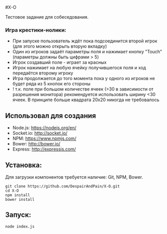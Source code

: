 #X-O

Тестовое задание для собеседования.

### Игра крестики-нолики:

 * При запуске пользователь ждёт пока подсоединится второй игрок (для этого можно открыть вторую вкладку)
 * Один из игроков задаёт параметры поля и нажимает кнопку "Touch" (параметры должны быть цифрами > 5)
 * Игрок создавший поле - играет за красных
 * Игрок нажимает на любую ячейку получившегося поля и ход передаётся второму игроку
 * Игра продолжается до того момента пока у одного из игроков не будет ряда из 5 кнопок его стороны
 * ! т.к. поле при большом количестве ячеек (>30 в зависимости от разрешения монитора) рекомендуется использовать ширину <30 ячеек. В принципе больше квадрата 20х20 никогда не требовалось

## Использовал для создания

* Node.js: https://nodejs.org/en/
* Socket.io: http://socket.io/
* NPM: https://www.npmjs.com/
* Bower: http://bower.io/
* Express: http://expressjs.com/



## Установка:

Для загрузки компонентов требуется наличие: Git, NPM, Bower.

```
git clone https://github.com/DespairAndPain/X-O.git
cd X-O
npm install
bower install
```

## Запуск:

```
node index.js
```